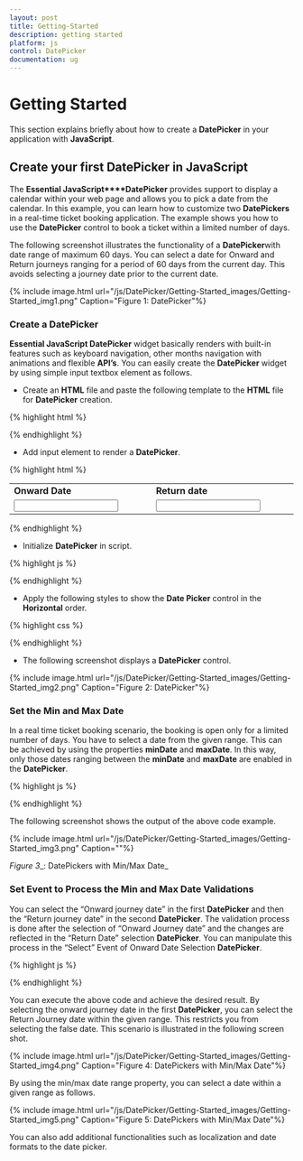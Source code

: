 ```yaml
---
layout: post
title: Getting-Started
description: getting started
platform: js
control: DatePicker
documentation: ug
---
```


# Getting Started

This section explains briefly about how to create a **DatePicker** in your application with **JavaScript**.

## Create your first DatePicker in JavaScript

The **Essential JavaScript****DatePicker** provides support to display a calendar within your web page and allows you to pick a date from the calendar. In this example, you can learn how to customize two **DatePickers** in a real-time ticket booking application. The example shows you how to use the **DatePicker** control to book a ticket within a limited number of days. 

The following screenshot illustrates the functionality of a **DatePicker**with date range of maximum 60 days. You can select a date for Onward and Return journeys ranging for a period of 60 days from the current day. This avoids selecting a journey date prior to the current date.

{% include image.html url="/js/DatePicker/Getting-Started_images/Getting-Started_img1.png" Caption="Figure 1: DatePicker"%}

### Create a DatePicker 

**Essential JavaScript DatePicker** widget basically renders with built-in features such as keyboard navigation, other months navigation with animations and flexible **API’s**. You can easily create the **DatePicker** widget by using simple input textbox element as follows.

* Create an **HTML** file and paste the following template to the **HTML** file for **DatePicker** creation.



{% highlight html %}


<!DOCTYPE html>
<html xmlns="http://www.w3.org/1999/xhtml">
<head>
    <meta name="viewport" content="width=device-width, initial-scale=1.0" charset="utf-8" />
    <!-- style sheet for default theme(flat azure) -->
    <link href="http://cdn.syncfusion.com/13.1.0.21/js/web/flat-azure/ej.web.all.min.css" rel="stylesheet" />
    <!--scripts-->
    <script src="http://cdn.syncfusion.com/js/assets/external/jquery-1.10.2.min.js"></script>
    <script src="http://cdn.syncfusion.com/js/assets/external/jquery.globalize.min.js"> </script>
    <script src="http://cdn.syncfusion.com/js/assets/external/jquery.easing.1.3.min.js"> </script>
    <script src="http://cdn.syncfusion.com/13.1.0.21/js/web/ej.web.all.min.js"> </script>
</head>
<body>
    <!-- add datepicker element here  --->
</body>
    </html>


{% endhighlight %}



* Add input element to render a **DatePicker**.



{% highlight html %}


  <table>
      <tr>
         <td class="tdclass">Onward Date</td>
         <td class="tdclass">Return date</td>
      </tr>
      <tr>
         <td class="tdclass">
             <span class="innerdp">
                <input id="startDate" type="text" />
             </span>
         </td>
         <td class="tdclass">
             <span class="innerdp">
                <input id="endDate" type="text" />
             </span>
         </td>
       </tr>
  </table>



{% endhighlight %}



* Initialize **DatePicker** in script.



{% highlight js %}

<script type="text/javascript">
$(function () {
// document ready
// simple datepicker creation
$("#startDate").ejDatePicker();
       $("#endDate").ejDatePicker();
});
</script>



{% endhighlight %}



* Apply the following styles to show the **Date Picker** control in the **Horizontal** order.



{% highlight css %}

<style type="text/css" class="cssStyles">
        .tdclass
        {
            width: 300px;
            font-weight: bold;
        }
        .innerdp
        {
            display: inline-block;
        }
</style>



{% endhighlight %}



* The following screenshot displays a **DatePicker** control.



{% include image.html url="/js/DatePicker/Getting-Started_images/Getting-Started_img2.png" Caption="Figure 2: DatePicker"%}

### Set the Min and Max Date

In a real time ticket booking scenario, the booking is open only for a limited number of days. You have to select a date from the given range. This can be achieved by using the properties **minDate** and **maxDate**. In this way, only those dates ranging between the **minDate** and **maxDate** are enabled in the **DatePicker**.



{% highlight js %}

<script type="text/javascript">
var curdate = new Date();// mentions the current date.
// the following code sets the date range to 60 days from the current date.
var rangeDate=new Date(curdate.getFullYear(), curdate.getMonth(), curdate.getDate() + 60);       
 $(function () {            
            // declaration
            $("#startDate").ejDatePicker({
                value: curdate, // the current date is used as default value
                minDate: curdate,// Default date as mindate.
                maxDate: rangeDate // 60 –days of interval from min date.
            });
            $("#endDate").ejDatePicker({
                value: curdate, // the current date is used as the default value
                minDate: curdate, // Default date as mindate.
                maxDate: rangeDate // 60 –days of interval from min date.
            });  
      });
    </script>


{% endhighlight %}



The following screenshot shows the output of the above code example.



{% include image.html url="/js/DatePicker/Getting-Started_images/Getting-Started_img3.png" Caption=""%}

_Figure_ _3__: DatePickers with Min/Max Date_

### Set Event to Process the Min and Max Date Validations

You can select the “Onward journey date” in the first **DatePicker** and then the “Return journey date” in the second **DatePicker**. The validation process is done after the selection of “Onward Journey date” and the changes are reflected in the “Return Date” selection **DatePicker**. You can manipulate this process in the “Select” Event of Onward Date Selection **DatePicker**. 



{% highlight js %}


<script type="text/javascript">
        var minDatepicker,maxDatepicker;
        var curdate = new Date();// mentions the current date.
        // Set the return date to60 days from the current date.
        var rangeDate=new Date(curdate.getFullYear(), curdate.getMonth(), curdate.getDate() + 60);

        $(function () {
            // declaration
            $("#startDate").ejDatePicker({
                value: curdate, // the current date is used as the default value
                minDate: curdate,// Default date is set to mindate.
                maxDate: rangeDate, // 60 –days of interval from min date.
                select: "selectedStartDate"//select event functionality.
            });
            $("#endDate").ejDatePicker({
                value: curdate, // the current date is used as the default value
                minDate: curdate, // Default date as mindate.
                maxDate: rangeDate, // 60 –days of interval from min date.
                select: " selectedEndDate"//select event functionality.
            });  

        });

        function selectedStartDate (sender) {
            var selDate = new Date(sender.value); // mentions the selected date.
            minDatepicker = $("#endDate").data("ejDatePicker");// creating DatePicker object
            minDatepicker.setModel({ "minDate": selDate });// setting minDate property through setModel of DatePicker object.

        }
        function selectedEndDate(sender) {
            var selDate = new Date(sender.value);
            maxDatepicker = $("#startDate").data("ejDatePicker");// creating DatePicker object
            maxDatepicker.setModel({ "maxDate": selDate });// setting maxDate property through setModel of DatePicker object.

        }
    </script>



{% endhighlight %}



You can execute the above code and achieve the desired result. By selecting the onward journey date in the first **DatePicker**, you can select the Return Journey date within the given range. This restricts you from selecting the false date. This scenario is illustrated in the following screen shot.



{% include image.html url="/js/DatePicker/Getting-Started_images/Getting-Started_img4.png" Caption="Figure 4: DatePickers with Min/Max Date"%}

By using the min/max date range property, you can select a date within a given range as follows.



{% include image.html url="/js/DatePicker/Getting-Started_images/Getting-Started_img5.png" Caption="Figure 5: DatePickers with Min/Max Date"%}

You can also add additional functionalities such as localization and date formats to the date picker. 



